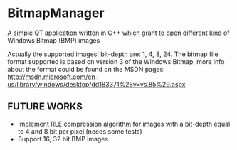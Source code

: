 BitmapManager
=============

A simple QT application written in C++ which grant to open different kind of Windows Bitmap (BMP) images

Actually the supported images' bit-depth are: 1, 4, 8, 24.
The bitmap file format supported is based on version 3 of the Windows Bitmap, more info about the 
format could be found on the MSDN pages: http://msdn.microsoft.com/en-us/library/windows/desktop/dd183371%28v=vs.85%29.aspx

FUTURE WORKS
--------------
 - Implement RLE compression algorithm for images with a bit-depth equal to 4 and 8 bit per pixel (needs some tests)
 - Support 16, 32 bit BMP images
